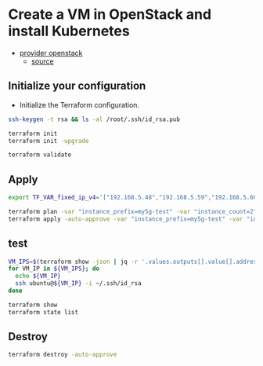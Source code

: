 # Create a VM in OpenStack and install Kubernetes

- [provider openstack](https://registry.terraform.io/providers/terraform-provider-openstack/openstack/latest)
  - [source](https://github.com/terraform-provider-openstack/terraform-provider-openstack)


## Initialize your configuration

- Initialize the Terraform configuration.

```sh
ssh-keygen -t rsa && ls -al /root/.ssh/id_rsa.pub

terraform init
terraform init -upgrade

terraform validate
```

## Apply

```sh
export TF_VAR_fixed_ip_v4='["192.168.5.48","192.168.5.59","192.168.5.60"]'

terraform plan -var "instance_prefix=my5g-test" -var "instance_count=2"
terraform apply -auto-approve -var "instance_prefix=my5g-test" -var "instance_count=2"
```

## test

```sh
VM_IPS=$(terraform show -json | jq -r '.values.outputs[].value[].address')
for VM_IP in ${VM_IPS}; do
  echo ${VM_IP}
  ssh ubuntu@${VM_IP} -i ~/.ssh/id_rsa
done

terraform show
terraform state list
```

## Destroy

```sh
terraform destroy -auto-approve
```
